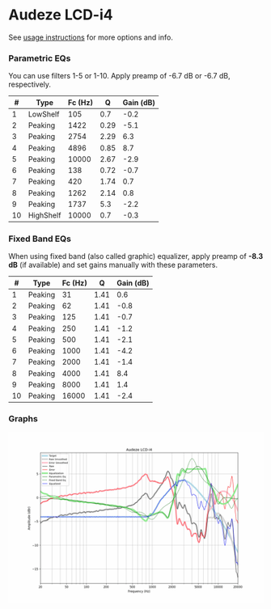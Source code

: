 # Audeze LCD-i4
See [usage instructions](https://github.com/jaakkopasanen/AutoEq#usage) for more options and info.

### Parametric EQs
You can use filters 1-5 or 1-10. Apply preamp of -6.7 dB or -6.7 dB, respectively.

|   # | Type      |   Fc (Hz) |    Q |   Gain (dB) |
|-----|-----------|-----------|------|-------------|
|   1 | LowShelf  |       105 | 0.7  |        -0.2 |
|   2 | Peaking   |      1422 | 0.29 |        -5.1 |
|   3 | Peaking   |      2754 | 2.29 |         6.3 |
|   4 | Peaking   |      4896 | 0.85 |         8.7 |
|   5 | Peaking   |     10000 | 2.67 |        -2.9 |
|   6 | Peaking   |       138 | 0.72 |        -0.7 |
|   7 | Peaking   |       420 | 1.74 |         0.7 |
|   8 | Peaking   |      1262 | 2.14 |         0.8 |
|   9 | Peaking   |      1737 | 5.3  |        -2.2 |
|  10 | HighShelf |     10000 | 0.7  |        -0.3 |

### Fixed Band EQs
When using fixed band (also called graphic) equalizer, apply preamp of **-8.3 dB** (if available) and set gains manually with these parameters.

|   # | Type    |   Fc (Hz) |    Q |   Gain (dB) |
|-----|---------|-----------|------|-------------|
|   1 | Peaking |        31 | 1.41 |         0.6 |
|   2 | Peaking |        62 | 1.41 |        -0.8 |
|   3 | Peaking |       125 | 1.41 |        -0.7 |
|   4 | Peaking |       250 | 1.41 |        -1.2 |
|   5 | Peaking |       500 | 1.41 |        -2.1 |
|   6 | Peaking |      1000 | 1.41 |        -4.2 |
|   7 | Peaking |      2000 | 1.41 |        -1.4 |
|   8 | Peaking |      4000 | 1.41 |         8.4 |
|   9 | Peaking |      8000 | 1.41 |         1.4 |
|  10 | Peaking |     16000 | 1.41 |        -2.4 |

### Graphs
![](./Audeze%20LCD-i4.png)
